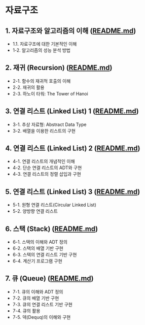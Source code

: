 # 자료구조 

## 1. 자료구조와 알고리즘의 이해 ([README.md](/Chapter1/README.md))
  - 1.1. 자료구조에 대한 기본적인 이해
  - 1-2. 알고리즘의 성능 분석 방법 
 
## 2. 재귀 (Recursion) ([README.md](/Chapter2/README.md))
  - 2-1. 함수의 재귀적 호출의 이해
  - 2-2. 재귀의 활용
  - 2-3. 하노이 타워: The Tower of Hanoi
    
## 3. 연결 리스트 (Linked List) 1 ([README.md](/Chapter3/README.md))
  - 3-1. 추상 자료형: Abstract Data Type
  - 3-2. 배열을 이용한 리스트의 구현

## 4. 연결 리스트 (Linked List) 2 ([README.md](/Chapter4/README.md))
  - 4-1. 연결 리스트의 개념적인 이해
  - 4-2. 단순 연결 리스트의 ADT와 구현
  - 4-3. 연결 리스트의 정렬 삽입과 구현

## 5. 연결 리스트 (Linked List) 3 ([README.md](/Chapter5/README.md))
  - 5-1. 원형 연결 리스트(Circular Linked List)
  - 5-2. 양방향 연결 리스트
  
## 6. 스택 (Stack) ([README.md](/Chapter6/README.md))
  - 6-1. 스택의 이해와 ADT 정의
  - 6-2. 스택의 배열 기반 구현
  - 6-3. 스택의 연결 리스트 기반 구현
  - 6-4. 계산기 프로그램 구현

## 7. 큐 (Queue) ([README.md](/Chapter7/README.md))
  - 7-1. 큐의 이해와 ADT 정의
  - 7-2. 큐의 배열 기반 구현
  - 7-3. 큐의 연결 리스트 기반 구현
  - 7-4. 큐의 활용
  - 7-5. 덱(Dequq)의 이해와 구현
